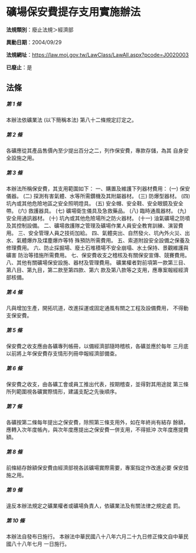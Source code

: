 # 礦場保安費提存支用實施辦法

**法規類別**：廢止法規＞經濟部

**異動日期**：2004/09/29  

**法規網址**：https://law.moj.gov.tw/LawClass/LawAll.aspx?pcode=J0020003

**已廢止**：是



## 法條
##### 第 1 條
本辦法依礦業法 (以下簡稱本法) 第八十二條規定訂定之。

##### 第 2 條
各礦應從其產品售價內至少提出百分之二，列作保安費，專款存儲，為其
自身安全設施之用。

##### 第 3 條
本辦法所稱保安費，其支用範圍如下：
一、購置及維護下列器材費用：
 (一) 保安儀器。
 (二) 探測有害氣體、水等所需鑽機及其附屬器材。
 (三) 防爆型器材。
 (四) 坑內或其他危險地區之安全照明燈具。
 (五) 安全帽、安全鞋、安全眼鏡及安全帶。
 (六) 救護器具。
 (七) 礦場衛生儀具及急救藥品。
 (八) 臨時通風器材。
 (九) 安全用通訊器材。
 (十) 坑內或其他危險場所之防火器材。
 (十一) 油氣礦場之防噴及其控制設備。
二、礦場救護隊之管理及礦場作業人員安全教育訓練、演習費用。
三、安全管理人員之技術加給。
四、氣體突出、自然發火、坑內外火災、出水、氣體爆炸及煤塵爆炸等特
    殊預防所需費用。
五、索道附設安全設備之保養及修理費用。
六、防止採掘場、廢土石堆積場不安全崩塌、水土保持、景觀維護與礦害
    防治等措施所需費用。
七、保安費收支之稽核及有關保安宣傳、競賽費用。
八、其他有關礦場保安設施、器材及管理費用。
礦業權者對前項第一款第三目、第八目、第九目，第二款至第四款、第六
款及第八款等之支用，應專案報經經濟部核備。

##### 第 4 條
凡與增加生產，開拓坑道，改進採運或固定通風有關之工程及設備費用，
不得動支保安費。

##### 第 5 條
保安費之收支應由各礦專列帳冊，以備經濟部隨時稽核，各礦並應於每年
三月底以前將上年保安費存支情形列冊申報經濟部備查。

##### 第 6 條
保安費之收支，由各礦工會或員工推出代表，按期稽查，並得對其用途就
第三條所列範圍視各礦實際情形，建議支配之先後順序。

##### 第 7 條
各礦按第二條每年提出之保安費，除照第三條支用外，如在年終尚有結存
餘額，應轉入次年度帳內，與次年度應提出之保安費一併支用，不得抵沖
次年度應提費額。

##### 第 8 條
前條結存餘額保安費由經濟部視各該礦場實際需要，專案指定作改進必要
保安措施之用。

##### 第 9 條
違反本辦法規定之礦業權者或礦場負責人，依礦業法及有關法律之規定處
罰。

##### 第 10 條
本辦法自發布日施行。
本辦法中華民國八十八年六月二十九日修正條文自中華民國八十八年七月
一日施行。


